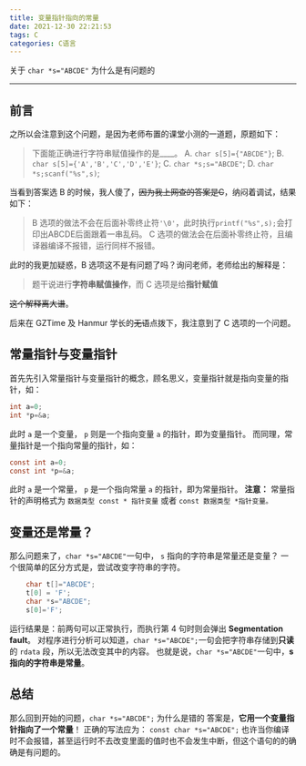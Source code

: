 ```yaml
---
title: 变量指针指向的常量
date: 2021-12-30 22:21:53
tags: C
categories: C语言
---
```


关于 `char *s="ABCDE"` 为什么是有问题的
<!--more-->
********************************

## 前言

之所以会注意到这个问题，是因为老师布置的课堂小测的一道题，原题如下：
> 下面能正确进行字符串赋值操作的是____。
> A. `char s[5]={"ABCDE"}`;
> B. `char s[5]={'A','B','C','D','E'}`;
> C. `char *s;s="ABCDE"`;
> D. `char *s;scanf("%s",s)`;

当看到答案选 B 的时候，我人傻了，~~因为我上网查的答案是C~~，纳闷着调试，结果如下：
> B 选项的做法不会在后面补零终止符`'\0'`，此时执行`printf("%s",s);`会打印出ABCDE后面跟着一串乱码。
> C 选项的做法会在后面补零终止符，且编译器编译不报错，运行同样不报错。

此时的我更加疑惑，B 选项这不是有问题了吗？询问老师，老师给出的解释是：

> 题干说进行**字符串赋值操作**，而 C 选项是给**指针赋值**

~~这个解释离大谱~~。

后来在 GZTime 及 Hanmur 学长的~~无语~~点拨下，我注意到了 C 选项的一个问题。

## 常量指针与变量指针

首先先引入常量指针与变量指针的概念，顾名思义，变量指针就是指向变量的指针，如：

```C
int a=0;
int *p=&a;
```

此时 `a` 是一个变量， `p` 则是一个指向变量 `a` 的指针，即为变量指针。
而同理，常量指针是一个指向常量的指针，如：

```C
const int a=0;
const int *p=&a;
```

此时 `a` 是一个常量， `p` 是一个指向常量 `a` 的指针，即为常量指针。
**注意：** 常量指针的声明格式为 `数据类型 const * 指针变量` 或者  `const 数据类型 *指针变量。`

## 变量还是常量？

那么问题来了，`char *s="ABCDE"`一句中， `s` 指向的字符串是常量还是变量？
一个很简单的区分方式是，尝试改变字符串的字符。

```C
    char t[]="ABCDE";
    t[0] = 'F';
    char *s="ABCDE";
    s[0]='F';
```

运行结果是：前两句可以正常执行，而执行第 4 句时则会弹出 **Segmentation fault**。
对程序进行分析可以知道，`char *s="ABCDE";`一句会把字符串存储到**只读**的 `rdata` 段，所以无法改变其中的内容。
也就是说，`char *s="ABCDE"`一句中，**s 指向的字符串是常量**。

## 总结

那么回到开始的问题，`char *s="ABCDE";` 为什么是错的
答案是，**它用一个变量指针指向了一个常量**！
正确的写法应为：
`const char *s="ABCDE";`
也许当你编译时不会报错，甚至运行时不去改变里面的值时也不会发生中断，但这个语句的的确确是有问题的。
